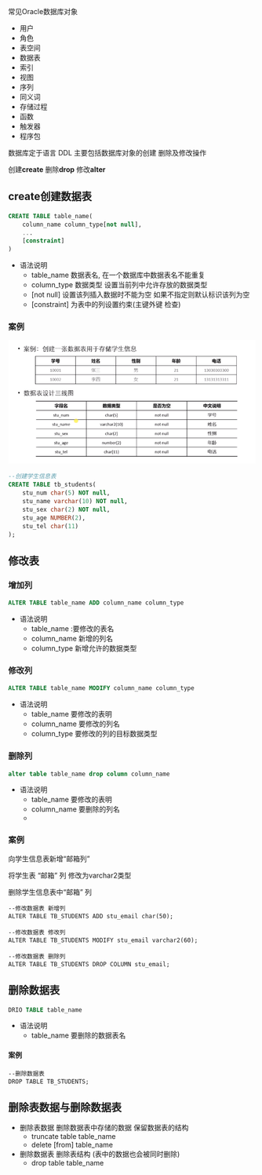 常见Oracle数据库对象

- 用户
- 角色
- 表空间
- 数据表
- 索引
- 视图
- 序列
- 同义词
- 存储过程
- 函数
- 触发器
- 程序包

数据库定于语言 DDL 主要包括数据库对象的创建 删除及修改操作

创建**create** 删除**drop** 修改**alter**

## create创建数据表

```sql
CREATE TABLE table_name(
	column_name column_type[not null],
	...
	[constraint]
)
```

- 语法说明
  - table_name 数据表名, 在一个数据库中数据表名不能重复
  - column_type 数据类型 设置当前列中允许存放的数据类型
  - [not null] 设置该列插入数据时不能为空 如果不指定则默认标识该列为空
  - [constraint] 为表中的列设置约束(主键外键 检查)

### 案例

![image-20200924210046023](https://raw.githubusercontent.com/kujin521/Typora_images/master/img/20200924210102.png)

```sql
--创建学生信息表
CREATE TABLE tb_students(
	stu_num char(5) NOT null,
	stu_name varchar(10) NOT null,
	stu_sex char(2) NOT null,
	stu_age NUMBER(2),
	stu_tel char(11)
);
```

## 修改表

### 增加列

```sql
ALTER TABLE table_name ADD column_name column_type
```

- 语法说明
  - table_name :要修改的表名
  - column_name 新增的列名
  - column_type 新增允许的数据类型

### 修改列

```sql
ALTER TABLE table_name MODIFY column_name column_type
```

- 语法说明
  - table_name 要修改的表明
  - column_name 要修改的列名
  - column_type 要修改的列的目标数据类型

### 删除列

```sql
alter table table_name drop column column_name
```

- 语法说明
  - table_name 要修改的表明
  - column_name 要删除的列名
  - 

### 案例

向学生信息表新增“邮箱列”

将学生表 “邮箱” 列 修改为varchar2类型

删除学生信息表中“邮箱” 列

```
--修改数据表 新增列
ALTER TABLE TB_STUDENTS ADD stu_email char(50);

--修改数据表 修改列
ALTER TABLE TB_STUDENTS MODIFY stu_email varchar2(60);

--修改数据表 删除列
ALTER TABLE TB_STUDENTS DROP COLUMN stu_email;
```

## 删除数据表

```sql
DRIO TABLE table_name
```

- 语法说明
  - table_name 要删除的数据表名

#### 案例

```
--删除数据表
DROP TABLE TB_STUDENTS; 
```

## 删除表数据与删除数据表

- 删除表数据 删除数据表中存储的数据 保留数据表的结构
  - truncate table table_name
  - delete [from] table_name
- 删除数据表 删除表结构 (表中的数据也会被同时删除)
  - drop table table_name